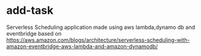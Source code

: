 # add-task

Serverless Scheduling application made using aws lambda,dynamo db and eventbridge based on https://aws.amazon.com/blogs/architecture/serverless-scheduling-with-amazon-eventbridge-aws-lambda-and-amazon-dynamodb/

